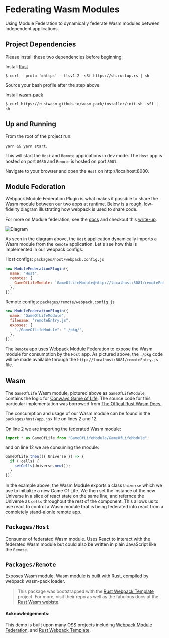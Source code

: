# Federating Wasm Modules

Using Module Federation to dynamically federate Wasm modules between independent applications.

## Project Dependencies

Please install these two dependencies before beginning:

Install [Rust](https://www.rust-lang.org/tools/install)

```shell
$ curl --proto '=https' --tlsv1.2 -sSf https://sh.rustup.rs | sh
```

Source your bash profile after the step above.

Install [wasm-pack](https://rustwasm.github.io/wasm-pack/installer/)

```shell
$ curl https://rustwasm.github.io/wasm-pack/installer/init.sh -sSf | sh
```

## Up and Running

From the root of the project run:

`yarn && yarn start`.

This will start the `Host` and `Remote` applications in dev mode. The `Host` app is hosted on port `8080` and `Remote` is hosted on port `8081`.

Navigate to your browser and open the `Host` on http://localhost:8080.

## Module Federation

Webpack Module Federation Plugin is what makes it possible to share the Wasm module between our two apps at runtime. Below is a rough, low-fidelity diagram illustrating how webpack is used to share code.

For more on Module federation, see the [docs](https://webpack.js.org/concepts/module-federation/)
and checkout this [write-up](https://medium.com/swlh/webpack-5-module-federation-a-game-changer-to-javascript-architecture-bcdd30e02669).

![Diagram](https://raw.githubusercontent.com/alexUXUI/wasm-federation-demo/main/diagram.png)

As seen in the diagram above, the `Host` application dynamically imports a Wasm module from the `Remote` application. Let's see how this is implemented in our webpack configs.

Host configs: `packages/host/webpack.config.js`

```JavaScript
new ModuleFederationPlugin({
  name: "Host",
  remotes: {
    GameOfLifeModule: `GameOfLifeModule@http://localhost:8081/remoteEntry.js`,
  },
}),
```

Remote configs: `packages/remote/webpack.config.js`

```JavaScript
new ModuleFederationPlugin({
  name: "GameOfLifeModule",
  filename: "remoteEntry.js",
  exposes: {
    "./GameOfLifeModule": "./pkg/",
  },
}),
```

The `Remote` app uses Webpack Module Federation to expose the Wasm module for consumption by the `Host` app. As pictured above, the `./pkg` code will be made available through the `http://localhost:8081/remoteEntry.js` file.

## Wasm

The `GameOfLife` Wasm module, pictured above as `GameOfLifeModule`, contains the logic for [Conways Game of Life](https://en.wikipedia.org/wiki/Conway%27s_Game_of_Life). The source code for this particular implementation was borrowed from [The Offical Rust Wasm Docs.](https://rustwasm.github.io/docs/book/game-of-life/implementing.html)

The concumption and usage of our Wasm module can be found in the `packages/host/app.jsx` file on lines 2 and 12.

On line 2 we are importing the federated Wasm module:

```JavaScript
import * as GameOfLife from "GameOfLifeModule/GameOfLifeModule";
```

and on line 12 we are consuming the module:

```JavaScript
GameOfLife.then(({ Universe }) => {
  if (!cells) {
    setCells(Universe.new());
  }
});
```

In the example above, the Wasm Module exports a class `Universe` which we use to initialize a new Game Of Life. We then set the instance of the new Universe in a slice of react state on the same line, and refernce the Universe as `cells` throughout the rest of the component. This allows us to use react to control a Wasm module that is being federated into react from a completely stand-alonle remote app.

## `Packages/Host`

Consumer of federated Wasm module. Uses React to interact with the federated Wasm module but could also be written in plain JavaScript like the `Remote`.

## `Packages/Remote`

Exposes Wasm module. Wasm module is built with Rust, compiled by webpack wasm-pack loader.

> This package was bootstrapped with the [Rust Webpack Template](https://github.com/rustwasm/rust-webpack-template) project. For more, visit their repo as well as the fabulous docs at the [Rust Wasm webiste](https://rustwasm.github.io/docs/book/).

#### Acknowledgements:

This demo is built upon many OSS projects including [Webpack Module Federation](https://webpack.js.org/concepts/module-federation/),
and [Rust Webpack Template](https://github.com/rustwasm/rust-webpack-template).
